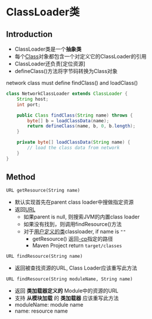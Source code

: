 # ClassLoader类

## Introduction

- ClassLoader类是一个**抽象类**
- 每个[Class](java-reflect-class.md)对象都包含一个对定义它的ClassLoader的引用
- ClassLoader还负责[定位资源]
- defineClass()方法将字节码转换为Class对象

network class must define findClass() and loadClass()

```java
class NetworkClassLoader extends ClassLoader {
    String host;
    int port;

    public Class findClass(String name) throws {
        byte[] b = loadClassData(name);
        return defineClass(name, b, 0, b.length);
    }

    private byte[] loadClassData(String name) {
        // load the class data from network
    }
}
```

## Method

`URL getResource(String name)`

- 默认实现首先在parent class loader中搜做指定资源
- 返回[URL]()
  - 如果parent is null, 则搜索JVM的内置class loader
  - 如果没有找到，则调用findResource()方法
  - 对于[用户定义的类](java-classloader.md#run-time-built-in-class-loaders)classloader, if name is `""`
    - getResource() 返回[-cp](java-command-java.md)指定的路径
    - Maven Project return `target/classes`

`URL findResource(String name)`

- 返回被查找资源的URL, Class Loader应该重写此方法

`URL findResource(String moduleName, String name)`

- 返回 **类加载器定义的** Module中的资源的URL
- 支持 **从模块加载** 的 **类加载器** 应该重写此方法
- moduleName: module name
- name: resource name
